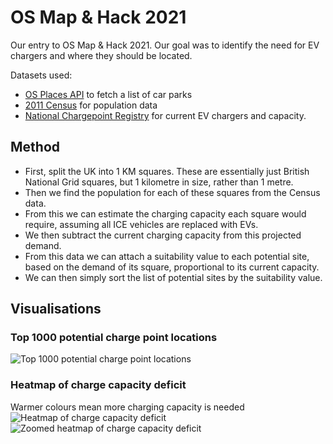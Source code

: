 # OS Map & Hack 2021
Our entry to OS Map & Hack 2021. Our goal was to identify the need for EV chargers and where they should be located.

Datasets used:
- [OS Places API](https://osdatahub.os.uk/docs/places/overview) to fetch a list of car parks
- [2011 Census](https://data.gov.uk/dataset/ca2daae8-8f36-4279-b15d-78b0463c61db/uk-gridded-population-2011-based-on-census-2011-and-land-cover-map-2015) for population data
- [National Chargepoint Registry](https://www.gov.uk/guidance/find-and-use-data-on-public-electric-vehicle-chargepoints) for current EV chargers and capacity.

## Method
- First, split the UK into 1 KM squares. These are essentially just British National Grid squares, but 1 kilometre in size, rather than 1 metre.
- Then we find the population for each of these squares from the Census data.
- From this we can estimate the charging capacity each square would require, assuming all ICE vehicles are replaced with EVs.
- We then subtract the current charging capacity from this projected demand.
- From this data we can attach a suitability value to each potential site, based on the demand of its square, proportional to its current capacity.
- We can then simply sort the list of potential sites by the suitability value.


## Visualisations
### Top 1000 potential charge point locations
![Top 1000 potential charge point locations](https://i.imgur.com/2q5Z1MN.png)
### Heatmap of charge capacity deficit
Warmer colours mean more charging capacity is needed  
![Heatmap of charge capacity deficit](https://i.imgur.com/NNXn5T8.png)  
![Zoomed heatmap of charge capacity deficit](https://i.imgur.com/8xqnzLy.png)  

